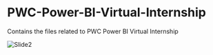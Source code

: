 # PWC-Power-BI-Virtual-Internship
Contains the files related to PWC Power BI Virtual Internship

![Slide2](https://user-images.githubusercontent.com/73750698/140870656-7b4e7b83-de1b-42e4-910b-e8ad456a3ba4.JPG)

